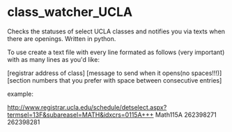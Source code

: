 class_watcher_UCLA
==================

Checks the statuses of select UCLA classes and notifies you via texts when there are openings. Written in python.

To use create a text file with every line formated as follows (very important) with as many lines as you'd like:

[registrar address of class] [message to send when it opens(no spaces!!!)] [section numbers that you prefer with space between consecutive entries]

example:

http://www.registrar.ucla.edu/schedule/detselect.aspx?termsel=13F&subareasel=MATH&idxcrs=0115A+++ Math115A 262398271 262398281
